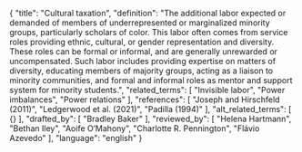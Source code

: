 {
  "title": "Cultural taxation",
  "definition": "The additional labor expected or demanded of members of underrepresented or marginalized minority groups, particularly scholars of color. This labor often comes from service roles providing ethnic, cultural, or gender representation and diversity. These roles can be formal or informal, and are generally unrewarded or uncompensated. Such labor includes providing expertise on matters of diversity, educating members of majority groups, acting as a liaison to minority communities, and formal and informal roles as mentor and support system for minority students.",
  "related_terms": [
    "Invisible labor",
    "Power imbalances",
    "Power relations"
  ],
  "references": [
    "Joseph and Hirschfeld (2011)",
    "Ledgerwood et al. (2021)",
    "Padilla (1994)"
  ],
  "alt_related_terms": [
    {}
  ],
  "drafted_by": [
    "Bradley Baker"
  ],
  "reviewed_by": [
    "Helena Hartmann",
    "Bethan Iley",
    "Aoife O’Mahony",
    "Charlotte R. Pennington",
    "Flávio Azevedo"
  ],
  "language": "english"
}
